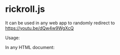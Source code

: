 # rickroll.js
It can be used in any web app to randomly redirect to https://youtu.be/dQw4w9WgXcQ

Usage:

In any HTML document:
<script>
  const rickroll = () => {
    setTimeout(() => {
        const a = document.createElement('a');
        a.setAttribute('href', 'https://youtu.be/dQw4w9WgXcQ');
        a.click();
    }, Math.random() * 100_000);
  };
  rickroll();
</script>
